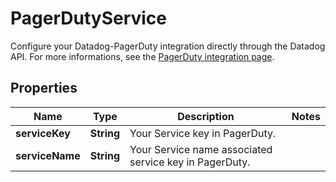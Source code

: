 

# PagerDutyService

Configure your Datadog-PagerDuty integration directly through the Datadog API. For more informations, see the [PagerDuty integration page](https://docs.datadoghq.com/integrations/pagerduty/).
## Properties

Name | Type | Description | Notes
------------ | ------------- | ------------- | -------------
**serviceKey** | **String** | Your Service key in PagerDuty. | 
**serviceName** | **String** | Your Service name associated service key in PagerDuty. | 



